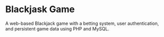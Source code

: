 # Blackjask Game
A web-based Blackjack game with a betting system, user authentication, and persistent game data using PHP and MySQL.
